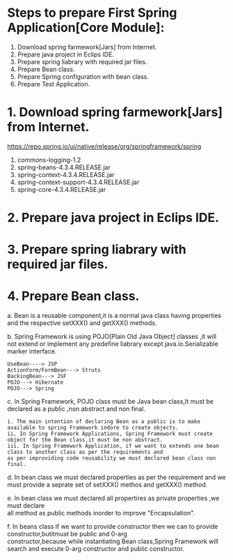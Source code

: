 # Steps to prepare First Spring Application[Core Module]:

1. Download spring farmework[Jars] from Internet.  
2. Prepare java project in Eclips IDE.  
3. Prepare spring liabrary with required jar files.  
4. Prepare Bean class.  
5. Prepare Spring configuration with bean class.  
6. Prepare Test Application.  

# 1. Download spring farmework[Jars] from Internet.  

https://repo.spring.io/ui/native/release/org/springframework/spring

1. commons-logging-1.2  
2. spring-beans-4.3.4.RELEASE.jar
3. spring-context-4.3.4.RELEASE.jar  
4. spring-context-support-4.3.4.RELEASE.jar  
5. spring-core-4.3.4.RELEASE.jar  

# 2. Prepare java project in Eclips IDE.  

# 3. Prepare spring liabrary with required jar files.  

# 4. Prepare Bean class.  

a. Bean is a reusable component,it is a normal java class having properties and the respective setXXX() and getXXX() methods.  

b. Spring Framework is using POJO[Plain Old Java Object] classes ,it will not extend or implement any predefine liabrary except java.io.Serializable marker interface.  

    UseBean----> JSP  
    ActionForm/FormBean---> Struts  
    BackingBean---> JSF  
    POJO---> Hibernate  
    POJO---> Spring  
    
c. In Spring Framework, POJO class must be Java bean class,It must be declared as a public ,non abstract and non final.  
    
    i. The main intention of declaring Bean as a public is to make available to spring Framework indore to create objects.  
    ii. In Spring Framework Applications, Spring Framework must create object for the Bean class,it must be non abstract.  
    iii. In Spring Framework Application, if we want to extends one bean class to another class as per the requirements and   
    as per improviding code reusability we must declared bean class non final.  
    
d. In bean class we must declared properties as per the requirement and we must provide a seprate set of setXXX() methos and getXXX() method.  

e. In bean class we must declared all propertires as private properties ,we must declare  
all method as public methods inorder to improve "Encapsulation".  

f. In beans class if we want to provide constructor then we can to provide constructor,butitmust be public and 0-arg  
constructor,because while instantiating Bean class,Spring Framework will search and execute 0-arg constructor and public constructor.
    
    

